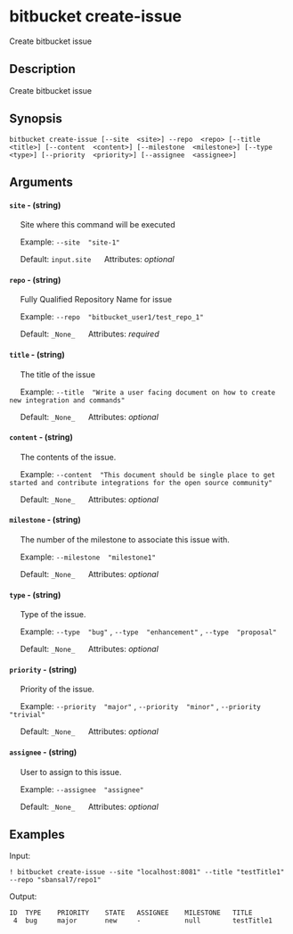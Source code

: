 # bitbucket create-issue

Create bitbucket issue

## Description

Create bitbucket issue

## Synopsis

`bitbucket create-issue [--site  <site>] --repo  <repo> [--title  <title>] [--content  <content>] [--milestone  <milestone>] [--type  <type>] [--priority  <priority>] [--assignee  <assignee>]`

## Arguments


#### `site` - (string)

&nbsp;&nbsp;&nbsp;&nbsp; Site where this command will be executed  

&nbsp;&nbsp;&nbsp;&nbsp; Example:  `--site  "site-1"`

&nbsp;&nbsp;&nbsp;&nbsp; Default: `input.site`
&nbsp;&nbsp;&nbsp;&nbsp; Attributes: _optional_  


#### `repo` - (string)

&nbsp;&nbsp;&nbsp;&nbsp; Fully Qualified Repository Name for issue  

&nbsp;&nbsp;&nbsp;&nbsp; Example:  `--repo  "bitbucket_user1/test_repo_1"`

&nbsp;&nbsp;&nbsp;&nbsp; Default: `_None_`
&nbsp;&nbsp;&nbsp;&nbsp; Attributes: _required_  


#### `title` - (string)

&nbsp;&nbsp;&nbsp;&nbsp; The title of the issue  

&nbsp;&nbsp;&nbsp;&nbsp; Example:  `--title  "Write a user facing document on how to create new integration and commands"`

&nbsp;&nbsp;&nbsp;&nbsp; Default: `_None_`
&nbsp;&nbsp;&nbsp;&nbsp; Attributes: _optional_  


#### `content` - (string)

&nbsp;&nbsp;&nbsp;&nbsp; The contents of the issue.  

&nbsp;&nbsp;&nbsp;&nbsp; Example:  `--content  "This document should be single place to get started and contribute integrations for the open source community"`

&nbsp;&nbsp;&nbsp;&nbsp; Default: `_None_`
&nbsp;&nbsp;&nbsp;&nbsp; Attributes: _optional_  


#### `milestone` - (string)

&nbsp;&nbsp;&nbsp;&nbsp; The number of the milestone to associate this issue with.  

&nbsp;&nbsp;&nbsp;&nbsp; Example:  `--milestone  "milestone1"`

&nbsp;&nbsp;&nbsp;&nbsp; Default: `_None_`
&nbsp;&nbsp;&nbsp;&nbsp; Attributes: _optional_  


#### `type` - (string)

&nbsp;&nbsp;&nbsp;&nbsp; Type of the issue.  

&nbsp;&nbsp;&nbsp;&nbsp; Example:  `--type  "bug"`
 ,  `--type  "enhancement"`
 ,  `--type  "proposal"`

&nbsp;&nbsp;&nbsp;&nbsp; Default: `_None_`
&nbsp;&nbsp;&nbsp;&nbsp; Attributes: _optional_  


#### `priority` - (string)

&nbsp;&nbsp;&nbsp;&nbsp; Priority of the issue.  

&nbsp;&nbsp;&nbsp;&nbsp; Example:  `--priority  "major"`
 ,  `--priority  "minor"`
 ,  `--priority  "trivial"`

&nbsp;&nbsp;&nbsp;&nbsp; Default: `_None_`
&nbsp;&nbsp;&nbsp;&nbsp; Attributes: _optional_  


#### `assignee` - (string)

&nbsp;&nbsp;&nbsp;&nbsp; User to assign to this issue.  

&nbsp;&nbsp;&nbsp;&nbsp; Example:  `--assignee  "assignee"`

&nbsp;&nbsp;&nbsp;&nbsp; Default: `_None_`
&nbsp;&nbsp;&nbsp;&nbsp; Attributes: _optional_  



## Examples

Input: 
```
! bitbucket create-issue --site "localhost:8081" --title "testTitle1" --repo "sbansal7/repo1"
```
Output: 
```
ID	TYPE	PRIORITY	STATE	ASSIGNEE	MILESTONE	TITLE
 4	bug 	major   	new  	-       	null     	testTitle1
```

